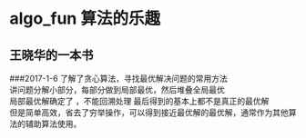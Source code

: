algo_fun 算法的乐趣
========
王晓华的一本书
------------ 
###2017-1-6
了解了贪心算法，寻找最优解决问题的常用方法 <br> 
讲问题分解小部分，每部分做到局部最优，然后堆叠全局最优 <br>
局部最优解确定了 ，不能回溯处理 最后得到的基本上都不是真正的最优解<br>
但是简单高效，省去了穷举操作，可以得到接近最优解的最优解，通常作为其他算法的辅助算法使用。<br>